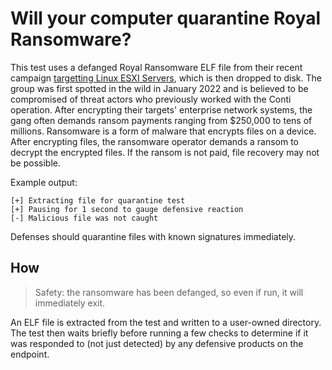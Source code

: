 # Will your computer quarantine Royal Ransomware?

This test uses a defanged Royal Ransomware ELF file from their recent campaign [targetting Linux ESXI Servers](https://www.bleepingcomputer.com/news/security/linux-version-of-royal-ransomware-targets-vmware-esxi-servers/), which is then dropped to disk. The group was first spotted in the wild in January 2022 and is believed to be compromised of threat actors who previously worked with the Conti operation. After encrypting their targets' enterprise network systems, the gang often demands ransom payments ranging from $250,000 to tens of millions. Ransomware is a form of malware that encrypts files on a device. After encrypting files, the ransomware operator demands a ransom to decrypt the encrypted files. If the ransom is not paid, file recovery may not be possible.

Example output:
```
[+] Extracting file for quarantine test
[+] Pausing for 1 second to gauge defensive reaction
[-] Malicious file was not caught
```

Defenses should quarantine files with known signatures immediately.

## How

> Safety: the ransomware has been defanged, so even if run, it will immediately exit.

An ELF file is extracted from the test and written to a user-owned directory. The test then waits briefly before running a few checks to determine if it was responded to (not just detected) by any defensive products on the endpoint. 
